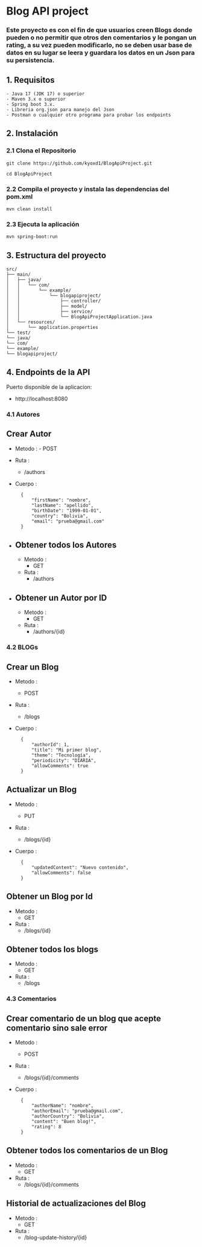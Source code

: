 # Blog API project

### Este proyecto es con el fin de que usuarios creen Blogs donde pueden o no permitir que otros den comentarios y le pongan un rating, a su vez pueden modificarlo, no se deben usar base de datos en su lugar se leera y guardara los datos en un Json para su persistencia.

## 1. Requisitos

    - Java 17 (JDK 17) o superior
    - Maven 3.x o superior
    - Spring boot 3.x.
    - Libreria org.json para manejo del Json
    - Postman o cualquier otro programa para probar los endpoints

## 2. Instalación

### 2.1 Clona el Repositorio

    git clone https://github.com/kyoxd1/BlogApiProject.git
    
    cd BlogApiProject

### 2.2 Compila el proyecto y instala las dependencias del pom.xml

    mvn clean install

### 2.3 Ejecuta la aplicación
    
    mvn spring-boot:run

## 3. Estructura del proyecto

    src/
    ├── main/
    │   ├── java/
    │   │   └── com/
    │   │       └── example/
    │   │           └── blogapiproject/
    │   │               ├── controller/
    │   │               ├── model/
    │   │               ├── service/
    │   │               └── BlogApiProjectApplication.java
    │   └── resources/
    │       └── application.properties
    └── test/
    └── java/
    └── com/
    └── example/
    └── blogapiproject/


## 4. Endpoints de la API

Puerto disponible de la aplicacion:
- http://localhost:8080

### 4.1 Autores

Crear Autor
  - 
- Metodo : 
      -    POST
- Ruta : 
  - /authors
- Cuerpo :

        {
            "firstName": "nombre",
            "lastName": "apellido",
            "birthDate": "1999-01-01",
            "country": "Bolivia",
            "email": "prueba@gmail.com"
        }

- Obtener todos los Autores
  - 
    - Metodo :
        -    GET
    - Ruta :
        - /authors

- Obtener un Autor por ID
  - 
    - Metodo :
        -    GET
    - Ruta :
        - /authors/{id}

### 4.2 BLOGs

Crear un Blog
  - 
- Metodo :
    -    POST
- Ruta :
    - /blogs
- Cuerpo :

        {
            "authorId": 1,
            "title": "Mi primer blog",
            "theme": "Tecnología",
            "periodicity": "DIARIA",
            "allowComments": true
        }

Actualizar un Blog
- 
- Metodo :
    -    PUT
- Ruta :
    - /blogs/{id}
- Cuerpo :

        {
            "updatedContent": "Nuevo contenido",
            "allowComments": false
        }

Obtener un Blog por Id
- 
- Metodo :
  -    GET
- Ruta :
  - /blogs/{id}

Obtener todos los blogs
- 
- Metodo :
  -    GET
- Ruta :
  - /blogs

### 4.3 Comentarios

Crear comentario de un blog que acepte comentario sino sale error
- 
- Metodo :
  -    POST
- Ruta :
  - /blogs/{id}/comments
- Cuerpo :

        {
            "authorName": "nombre",
            "authorEmail": "prueba@gmail.com",
            "authorCountry": "Bolivia",
            "content": "Buen blog!",
            "rating": 8
        }

Obtener todos los comentarios de un Blog
- 
- Metodo :
  -    GET
- Ruta :
  - /blogs/{id}/comments

Historial de actualizaciones del Blog
- 
- Metodo :
  -    GET
- Ruta :
  - /blog-update-history/{id}



